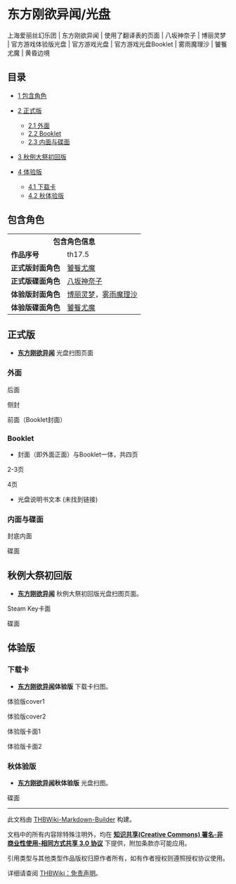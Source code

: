 # 东方刚欲异闻/光盘

<!-- source html: G:\repos\THBWiki-Markdown-Builder\THBWikiMarkdown\Temp\main\0\07\ns0%3A%E4%B8%9C%E6%96%B9%E5%88%9A%E6%AC%B2%E5%BC%82%E9%97%BB%2F%E5%85%89%E7%9B%98.html -->

上海爱丽丝幻乐团 | 东方刚欲异闻 | 使用了翻译表的页面 | 八坂神奈子 | 博丽灵梦 | 官方游戏体验版光盘 | 官方游戏光盘 | 官方游戏光盘Booklet | 雾雨魔理沙 | 饕餮尤魔 | 黄昏边境

  
  

  


## 目录

- [1 包含角色](#包含角色)
- [2 正式版](#正式版)

  - [2.1 外面](#外面)
  - [2.2 Booklet](#Booklet)
  - [2.3 内面与碟面](#内面与碟面)



- [3 秋例大祭初回版](#秋例大祭初回版)
- [4 体验版](#体验版)

  - [4.1 下载卡](#下载卡)
  - [4.2 秋体验版](#秋体验版)








## 包含角色

<table>
<tbody><tr><th colspan="2">包含角色信息</th></tr><tr><td><b>作品序号</b></td><td>th17.5</td></tr><tr><td><b>正式版封面角色</b></td><td><a href="./饕餮尤魔.md" title="饕餮尤魔">饕餮尤魔</a></td></tr><tr><td><b>正式版碟面角色</b></td><td><a href="./八坂神奈子.md" title="八坂神奈子">八坂神奈子</a></td></tr><tr><td><b>体验版封面角色</b></td><td><a href="./博丽灵梦.md" title="博丽灵梦">博丽灵梦</a>，<a href="./雾雨魔理沙.md" title="雾雨魔理沙">雾雨魔理沙</a></td></tr><tr><td><b>体验版碟面角色</b></td><td><a href="./饕餮尤魔.md" title="饕餮尤魔">饕餮尤魔</a></td></tr></tbody></table>



## 正式版
-  **[东方刚欲异闻](./东方刚欲异闻.md)** 光盘扫图页面


### 外面



[](./文件-东方刚欲异闻cover4.png.md)

后面


[](./文件-东方刚欲异闻side.png.md)
侧封


[](./文件-东方刚欲异闻cover1.png.md)
前面（Booklet封面）





### Booklet
- 封面（即外面正面）与Booklet一体，共四页




[](./文件-东方刚欲异闻booklet2-3.png.md)

2-3页


[](./文件-东方刚欲异闻booklet4.png.md)
4页




- 光盘说明书文本 (未找到链接)


### 内面与碟面



[](./文件-东方刚欲异闻cover3.png.md)

封底内面


[](./文件-东方刚欲异闻disc.png.md)
碟面





## 秋例大祭初回版
-  **[东方刚欲异闻](./东方刚欲异闻.md)** 秋例大祭初回版光盘扫图页面。




[](./文件-东方刚欲异闻秋例大祭版steam_key_card.png.md)

Steam Key卡面


[](./文件-东方刚欲异闻秋例大祭版disc.png.md)
碟面





## 体验版

### 下载卡
-  **[东方刚欲异闻](./东方刚欲异闻.md)体验版** 下载卡扫图。




[](./文件-东方刚欲异闻体验版cover.jpg.md)

体验版cover1


[](./文件-东方刚欲异闻体验版cover2.jpg.md)
体验版cover2


[](./文件-东方刚欲异闻体验版card.jpg.md)
体验版卡面1


[](./文件-东方刚欲异闻体验版card2.jpg.md)
体验版卡面2





### 秋体验版
-  **[东方刚欲异闻](./东方刚欲异闻.md)秋体验版** 光盘扫图。




[](./文件-东方刚欲异闻秋体验版disc.png.md)

碟面




  
  

  





---

此文档由 [THBWiki-Markdown-Builder](https://github.com/Delsin-Yu/THBWiki-Markdown-Builder) 构建。

文档中的所有内容除特殊注明外，均在 [**知识共享(Creative Commons) 署名-非商业性使用-相同方式共享 3.0 协议**](https://creativecommons.org/licenses/by-sa/3.0/deed.zh-hans) 下提供，附加条款亦可能应用。

引用类型与其他类型作品版权归原作者所有，如有作者授权则遵照授权协议使用。

详细请查阅 [THBWiki：免责声明](https://thbwiki.cc/THBWiki:%E5%85%8D%E8%B4%A3%E5%A3%B0%E6%98%8E)。

